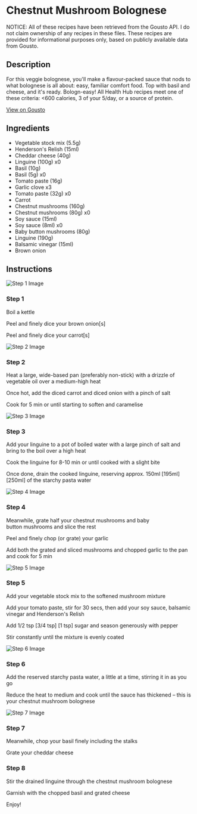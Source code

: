 # Chestnut Mushroom Bolognese

NOTICE: All of these recipes have been retrieved from the Gousto API. I do not claim ownership of any recipes in these files. These recipes are provided for informational purposes only, based on publicly available data from Gousto.

## Description

For this veggie bolognese, you'll make a flavour-packed sauce that nods to what bolognese is all about: easy, familiar comfort food. Top with basil and cheese, and it's ready. Bologn-easy! All Health Hub recipes meet one of these criteria: <600 calories, 3 of your 5/day, or a source of protein.

[View on Gousto](https://www.gousto.co.uk/recipes/cookbook/chestnut-mushroom-bolognese)

## Ingredients

- Vegetable stock mix (5.5g)
- Henderson's Relish (15ml)
- Cheddar cheese (40g)
- Linguine (100g) x0
- Basil (10g)
- Basil (5g) x0
- Tomato paste (16g)
- Garlic clove x3
- Tomato paste (32g) x0
- Carrot
- Chestnut mushrooms (160g)
- Chestnut mushrooms (80g) x0
- Soy sauce (15ml)
- Soy sauce (8ml) x0
- Baby button mushrooms (80g)
- Linguine (190g)
- Balsamic vinegar (15ml)
- Brown onion

## Instructions

![Step 1 Image](https://production-media.gousto.co.uk/cms/recipe-step-image/onion324.-step-1-x200.jpg)

### Step 1

Boil a kettle

Peel and finely dice your brown onion[s]

Peel and finely dice your carrot[s]

![Step 2 Image](https://production-media.gousto.co.uk/cms/recipe-step-image/onion324.-step-2-x200.jpg)

### Step 2

Heat a large, wide-based pan (preferably non-stick) with a drizzle of vegetable oil over a medium-high heat

Once hot, add the diced carrot and diced onion with a pinch of salt

Cook for 5 min or until starting to soften and caramelise

![Step 3 Image](https://production-media.gousto.co.uk/cms/recipe-step-image/324_step-3-x200.jpg)

### Step 3

Add your linguine to a pot of boiled water with a large pinch of salt and bring to the boil over a high heat

Cook the linguine for 8-10 min or until cooked with a slight bite

Once done, drain the cooked linguine, reserving approx. 150ml <span class="text-purple">[195ml] </span><span class="text-danger">[250ml] </span>of the starchy pasta water

![Step 4 Image](https://production-media.gousto.co.uk/cms/recipe-step-image/onion324.-step-4-x200.jpg)

### Step 4

Meanwhile, grate half your chestnut mushrooms and baby button mushrooms and slice the rest

Peel and finely chop (or grate) your garlic

Add both the grated and sliced mushrooms and chopped garlic to the pan and cook for 5 min

![Step 5 Image](https://production-media.gousto.co.uk/cms/recipe-step-image/324_step-5-x200.jpg)

### Step 5

Add your vegetable stock mix to the softened mushroom mixture

Add your tomato paste, stir for 30 secs, then add your soy sauce, balsamic vinegar and Henderson's Relish

Add 1/2 tsp <span class="text-purple">[3/4 tsp] </span><span class="text-danger">[1 tsp]</span> sugar and season generously with pepper

Stir constantly until the mixture is evenly coated

![Step 6 Image](https://production-media.gousto.co.uk/cms/recipe-step-image/324_step-6-x200.jpg)

### Step 6

Add the reserved starchy pasta water, a little at a time, stirring it in as you go

Reduce the heat to medium and cook until the sauce has thickened – this is your chestnut mushroom bolognese

![Step 7 Image](https://production-media.gousto.co.uk/cms/recipe-step-image/324_step-7-x200.jpg)

### Step 7

Meanwhile, chop your basil finely including the stalks

Grate your cheddar cheese

### Step 8

Stir the drained linguine through the chestnut mushroom bolognese

Garnish with the chopped basil and grated cheese

Enjoy!

